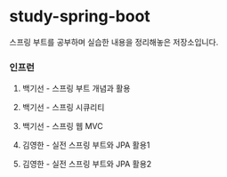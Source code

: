 # study-spring-boot

스프링 부트를 공부하며 실습한 내용을 정리해놓은 저장소입니다.

### 인프런

1. 백기선 - 스프링 부트 개념과 활용

2. 백기선 - 스프링 시큐리티

3. 백기선 - 스프링 웹 MVC

4. 김영한 - 실전 스프링 부트와 JPA 활용1

5. 김영한 - 실전 스프링 부트와 JPA 활용2
